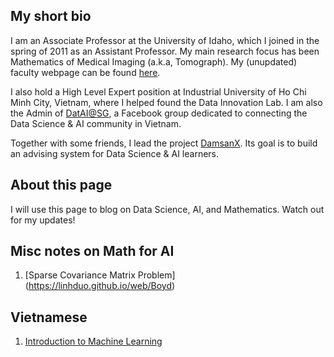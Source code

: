 ## My short bio

I am an Associate Professor at the University of Idaho, which I joined in the spring of 2011 as an Assistant Professor. My main research focus has been Mathematics of Medical Imaging (a.k.a, Tomograph). My (unupdated) faculty webpage can be found [here](https://webpages.uidaho.edu/lnguyen/). 

I also hold a High Level Expert position at Industrial University of Ho Chi Minh City, Vietnam, where I helped found the Data Innovation Lab. I am also the Admin of [DatAI@SG](https://www.facebook.com/groups/2228672460739416/), a Facebook group  dedicated to connecting the Data Science & AI community in Vietnam. 

Together with some friends, I lead the project [DamsanX](https://damsanx.ai). Its goal is to build an advising system for Data Science & AI learners.

## About this page

I will use this page to blog on Data Science, AI, and Mathematics. Watch out for my updates!

## Misc notes on Math for AI

1. [Sparse Covariance Matrix Problem] (https://linhduo.github.io/web/Boyd)

## Vietnamese
1. [Introduction to Machine Learning](https://linhduo.github.io/web/MachineLearning)
